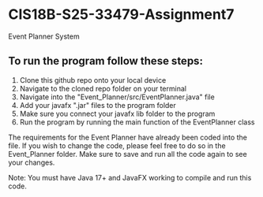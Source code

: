 # CIS18B-S25-33479-Assignment7
Event Planner System

## To run the program follow these steps:

1. Clone this github repo onto your local device
2. Navigate to the cloned repo folder on your terminal
3. Navigate into the "Event_Planner/src/EventPlanner.java" file
4. Add your javafx ".jar" files to the program folder
5. Make sure you connect your javafx lib folder to the program
6. Run the program by running the main function of the EventPlanner class

The requirements for the Event Planner have already been coded into the file. If you wish to change the code, please feel free to do so in the Event_Planner folder. Make sure to save and run all the code again to see your changes.

Note: You must have Java 17+ and JavaFX working to compile and run this code.
